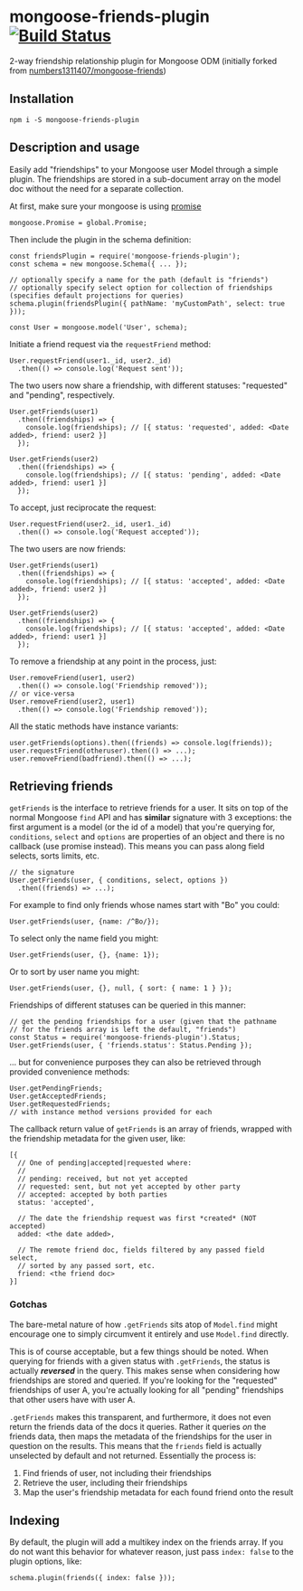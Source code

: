 mongoose-friends-plugin [![Build Status](https://travis-ci.org/Kamahl19/mongoose-friends-plugin.svg?branch=master)](https://travis-ci.org/Kamahl19/mongoose-friends-plugin)
===

2-way friendship relationship plugin for Mongoose ODM (initially forked from [numbers1311407/mongoose-friends](https://github.com/numbers1311407/mongoose-friends))


Installation
---

    npm i -S mongoose-friends-plugin


Description and usage
---

Easily add "friendships" to your Mongoose user Model through a simple
plugin.  The friendships are stored in a sub-document array on the model
doc without the need for a separate collection.

At first, make sure your mongoose is using [promise](http://mongoosejs.com/docs/promises.html)

    mongoose.Promise = global.Promise;

Then include the plugin in the schema definition:

    const friendsPlugin = require('mongoose-friends-plugin');
    const schema = new mongoose.Schema({ ... });

    // optionally specify a name for the path (default is "friends")
    // optionally specify select option for collection of friendships (specifies default projections for queries)
    schema.plugin(friendsPlugin({ pathName: 'myCustomPath', select: true }));

    const User = mongoose.model('User', schema);


Initiate a friend request via the `requestFriend` method:

    User.requestFriend(user1._id, user2._id)
      .then(() => console.log('Request sent'));

The two users now share a friendship, with different statuses: "requested"
and "pending", respectively.

    User.getFriends(user1)
      .then((friendships) => {
        console.log(friendships); // [{ status: 'requested', added: <Date added>, friend: user2 }]
      });

    User.getFriends(user2)
      .then((friendships) => {
        console.log(friendships); // [{ status: 'pending', added: <Date added>, friend: user1 }]
      });

To accept, just reciprocate the request:

    User.requestFriend(user2._id, user1._id)
      .then(() => console.log('Request accepted'));

The two users are now friends:

    User.getFriends(user1)
      .then((friendships) => {
        console.log(friendships); // [{ status: 'accepted', added: <Date added>, friend: user2 }]
      });

    User.getFriends(user2)
      .then((friendships) => {
        console.log(friendships); // [{ status: 'accepted', added: <Date added>, friend: user1 }]
      });

To remove a friendship at any point in the process, just:

    User.removeFriend(user1, user2)
      .then(() => console.log('Friendship removed'));
    // or vice-versa
    User.removeFriend(user2, user1)
      .then(() => console.log('Friendship removed'));

All the static methods have instance variants:

    user.getFriends(options).then((friends) => console.log(friends));
    user.requestFriend(otheruser).then(() => ...);
    user.removeFriend(badfriend).then(() => ...);

Retrieving friends
---

`getFriends` is the interface to retrieve friends for a user. It sits on
top of the normal Mongoose `find` API and has **similar** signature with 3 exceptions:
the first argument is a model (or the id of a model) that
you're querying for, `conditions`, `select` and `options` are properties of an object
and there is no callback (use promise instead).
This means you can pass along field selects, sorts limits, etc.

    // the signature
    User.getFriends(user, { conditions, select, options })
      .then((friends) => ...);

For example to find only friends whose names start with "Bo" you could:

    User.getFriends(user, {name: /^Bo/});

To select only the name field you might:

    User.getFriends(user, {}, {name: 1});

Or to sort by user name you might:

    User.getFriends(user, {}, null, { sort: { name: 1 } });

Friendships of different statuses can be queried in this manner:

    // get the pending friendships for a user (given that the pathname
    // for the friends array is left the default, "friends")
    const Status = require('mongoose-friends-plugin').Status;
    User.getFriends(user, { 'friends.status': Status.Pending });

... but for convenience purposes they can also be retrieved through
provided convenience methods:

    User.getPendingFriends;
    User.getAcceptedFriends;
    User.getRequestedFriends;
    // with instance method versions provided for each

The callback return value of `getFriends` is an array of friends, wrapped
with the friendship metadata for the given user, like:

    [{
      // One of pending|accepted|requested where:
      //
      // pending: received, but not yet accepted
      // requested: sent, but not yet accepted by other party
      // accepted: accepted by both parties
      status: 'accepted',

      // The date the friendship request was first *created* (NOT accepted)
      added: <the date added>,

      // The remote friend doc, fields filtered by any passed field select,
      // sorted by any passed sort, etc.
      friend: <the friend doc>
    }]

### Gotchas

The bare-metal nature of how `.getFriends` sits atop of `Model.find` might
encourage one to simply circumvent it entirely and use `Model.find` directly.

This is of course acceptable, but a few things should be noted.  When querying
for friends with a given status with `.getFriends`, the status is actually
***reversed*** in the query.  This makes sense when considering how friendships
are stored and queried.  If you're looking for the "requested" friendships of
user A, you're actually looking for all "pending" friendships that other users
have with user A.

`.getFriends` makes this transparent, and furthermore, it does not even return
the friends data of the docs it queries.  Rather it queries *on* the friends
data, then maps the metadata of the friendships for the user in question on the
results.  This means that the `friends` field is actually unselected by default
and not returned.  Essentially the process is:

1. Find friends of user, not including their friendships
2. Retrieve the user, including their friendships
3. Map the user's friendship metadata for each found friend onto the result

Indexing
---

By default, the plugin will add a multikey index on the friends array.
If you do not want this behavior for whatever reason, just pass
`index: false` to the plugin options, like:

    schema.plugin(friends({ index: false }));
